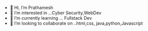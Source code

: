 - 👋 Hi, I’m Prathamesh 
- 👀 I’m interested in ...Cyber Security,WebDev
- 🌱 I’m currently learning ... Fullstack Dev
- 💞️ I’m looking to collaborate on ..html,css, java,python,Javascript



<!---
SNORLAX-Pratham/SNORLAX-Pratham is a ✨ special ✨ repository because its `README.md` (this file) appears on your GitHub profile.
You can click the Preview link to take a look at your changes.
--->
